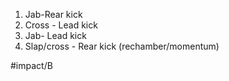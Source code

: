 1) Jab-Rear kick
2) Cross - Lead kick
3) Jab- Lead kick
4) Slap/cross - Rear kick (rechamber/momentum)

#impact/B 